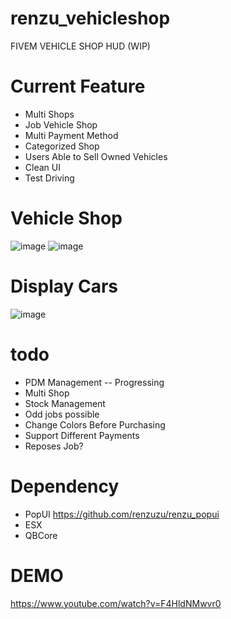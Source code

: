 # renzu_vehicleshop
FIVEM VEHICLE SHOP HUD (WIP)

# Current Feature
- Multi Shops
- Job Vehicle Shop
- Multi Payment Method
- Categorized Shop
- Users Able to Sell Owned Vehicles
- Clean UI
- Test Driving

# Vehicle Shop
![image](https://user-images.githubusercontent.com/82306584/134146299-98acde76-96db-4e37-b13e-0d5a5c885867.png)
![image](https://user-images.githubusercontent.com/82306584/133435463-76be5e05-306b-4634-847b-e8b2c5b7c367.png)

# Display Cars
![image](https://user-images.githubusercontent.com/82306584/130480955-d65b000d-7955-4705-85c9-fb680e115638.png)

# todo
- PDM Management -- Progressing
- Multi Shop
- Stock Management
- Odd jobs possible
- Change Colors Before Purchasing
- Support Different Payments
- Reposes Job?

# Dependency
- PopUI https://github.com/renzuzu/renzu_popui
- ESX
- QBCore

# DEMO
https://www.youtube.com/watch?v=F4HldNMwvr0
